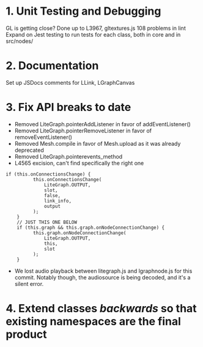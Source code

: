 
# 1. Unit Testing and Debugging

GL is getting close?
Done up to L3967, gltextures.js
108 problems in lint
Expand on Jest testing to run tests for each class, both in core and in src/nodes/

# 2. Documentation

Set up JSDocs comments for LLink, LGraphCanvas

# 3. Fix API breaks to date

* Removed LiteGraph.pointerAddListener in favor of addEventListener()
* Removed LiteGraph.pointerRemoveListener in favor of removeEventListener()
* Removed Mesh.compile in favor of Mesh.upload as it was already deprecated
* Removed LiteGraph.pointerevents_method
* L4565 excision, can't find specifically the right one
```
if (this.onConnectionsChange) {
		  this.onConnectionsChange(
		      LiteGraph.OUTPUT,
		      slot,
		      false,
		      link_info,
		      output
		  );
	}
	// JUST THIS ONE BELOW
	if (this.graph && this.graph.onNodeConnectionChange) {
		  this.graph.onNodeConnectionChange(
		      LiteGraph.OUTPUT,
		      this,
		      slot
		  );
	}
```
* We lost audio playback between litegraph.js and lgraphnode.js for this commit.
Notably though, the audiosource is being decoded, and it's a silent error.

# 4. Extend classes *backwards* so that existing namespaces are the final product

